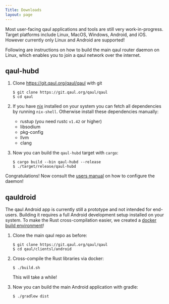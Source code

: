 ```yaml
---
Title: Downloads
layout: page
---
```


Most user-facing qaul applications and tools are still very
work-in-progress.  Target platforms include Linux, MacOS, Windows,
Android, and iOS.  However currently only Linux and Android are
supported!

Following are instructions on how to build the main qaul router
daemon on Linux, which enables you to join a qaul network over the
internet.


## qaul-hubd


1. Clone https://git.qaul.org/qaul/qaul with git
   
   ```console
   $ git clone https://git.qaul.org/qaul/qaul
   $ cd qaul
   ```

2. If you have [nix](https://nixos.org/) installed on your system you
   can fetch all dependencies by running `nix-shell`.  Otherwise install
   these dependencies manually:
   
   - rustup (you need rustc `v1.42` or higher)
   - libsodium
   - pkg-config
   - llvm
   - clang

3. Now you can build the `qaul-hubd` target with `cargo`:

   ```console
   $ cargo build --bin qaul-hubd --release
   $ ./target/release/qaul-hubd
   ```

Congratulations!  Now consult the [users manual](/learn#manuals) on
how to configure the daemon!


## qauldroid

The qaul Android app is currently still a prototype and not
intended for end-users.  Building it requires a full Android
development setup installed on your system.  To make the Rust
cross-compilation easier, we created a [docker build
environment][docker]!

[docker]: https://hub.docker.com/r/qaulnet/android-build-env


1. Clone the main qaul repo as before:

   ```console
   $ git clone https://git.qaul.org/qaul/qaul
   $ cd qaul/clientsl/android
   ```
   
2. Cross-compile the Rust libraries via docker:

   ```console
   $ ./build.sh
   ```
   
   This will take a while!
   
3. Now you can build the main Android application with gradle:

   ```console
   $ ./gradlew dist
   ```

